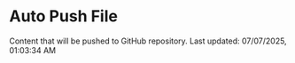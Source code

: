 # Auto Push File

Content that will be pushed to GitHub repository.
Last updated: 07/07/2025, 01:03:34 AM